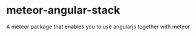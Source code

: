 meteor-angular-stack
====================

A meteor package that enables you to use angularjs together with meteor
